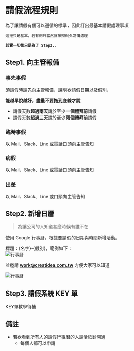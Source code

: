 # 請假流程規則

為了讓請假有個可以遵循的標準，因此訂出最基本請假處理事項

`這邊只是基本，若有例外當然就按照例外常情處理`

**`其實一切都只是為了 Step2..`**

## Step1. 向主管報備

### 事先事假

須請假時請先向主管報備，說明欲請假日期以及假別，

**能越早說越好，盡量不要拖到底線才說**

- 請假天數**超過兩天**請於至少**一個禮拜前**請假
- 請假天數**超過三天**請於至少**兩個禮拜前**請假

### 臨時事假
以 Mail、Slack、Line 或電話口頭向主管告知

### 病假
以 Mail、Slack、Line 或電話口頭向主管告知

### 出差

以 Mail、Slack、Line 或口頭向主管告知

## Step2. 新增日曆

> 為讓公司的人知道甚麼時候有誰不在

使用 Google 行事曆，根據要請假的日期與時間新增活動。

標題：{名字}-{假別}，範例如下：
<br/>
![行事曆](http://imgur.com/vPGfkUY.png)

並邀請 **work@creatidea.com.tw** 方便大家可以知道

![行事曆](http://imgur.com/XiBO5ih.png)

## Step3. 請假系統 KEY 單

KEY單教學待補

## 備註

 - 若欲看到所有人的請假行事曆的人請洽紙鈔開通
   - 每個人都可以申請 
